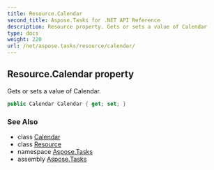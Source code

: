 ```yaml
---
title: Resource.Calendar
second_title: Aspose.Tasks for .NET API Reference
description: Resource property. Gets or sets a value of Calendar
type: docs
weight: 220
url: /net/aspose.tasks/resource/calendar/
---
```

## Resource.Calendar property

Gets or sets a value of Calendar.

```csharp
public Calendar Calendar { get; set; }
```

### See Also

* class [Calendar](../../calendar/)
* class [Resource](../)
* namespace [Aspose.Tasks](../../resource/)
* assembly [Aspose.Tasks](../../../)


